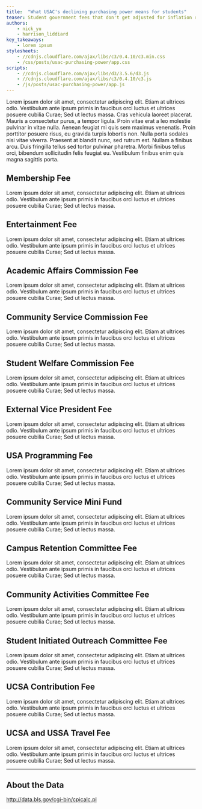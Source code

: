 ```yaml
---
title:  "What USAC's declining purchasing power means for students"
teaser: Student government fees that don't get adjusted for inflation result in student groups receiving less funds each year.
authors:
    - nick_yu
    - harrison_liddiard
key_takeaways:
    - lorem ipsum
stylesheets:
    - //cdnjs.cloudflare.com/ajax/libs/c3/0.4.10/c3.min.css
    - /css/posts/usac-purchasing-power/app.css
scripts:
    - //cdnjs.cloudflare.com/ajax/libs/d3/3.5.6/d3.js
    - //cdnjs.cloudflare.com/ajax/libs/c3/0.4.10/c3.js
    - /js/posts/usac-purchasing-power/app.js
---
```

Lorem ipsum dolor sit amet, consectetur adipiscing elit. Etiam at ultrices odio. Vestibulum ante ipsum primis in faucibus orci luctus et ultrices posuere cubilia Curae; Sed ut lectus massa. Cras vehicula laoreet placerat. Mauris a consectetur purus, a tempor ligula. Proin vitae erat a leo molestie pulvinar in vitae nulla. Aenean feugiat mi quis sem maximus venenatis. Proin porttitor posuere risus, eu gravida turpis lobortis non. Nulla porta sodales nisi vitae viverra. Praesent at blandit nunc, sed rutrum est. Nullam a finibus arcu. Duis fringilla tellus sed tortor pulvinar pharetra. Morbi finibus tellus orci, bibendum sollicitudin felis feugiat eu. Vestibulum finibus enim quis magna sagittis porta.

## Membership Fee

<figure class="chart" id="membership"></figure>

Lorem ipsum dolor sit amet, consectetur adipiscing elit. Etiam at ultrices odio. Vestibulum ante ipsum primis in faucibus orci luctus et ultrices posuere cubilia Curae; Sed ut lectus massa.

## Entertainment Fee

<figure class="chart" id="entertainment"></figure>

Lorem ipsum dolor sit amet, consectetur adipiscing elit. Etiam at ultrices odio. Vestibulum ante ipsum primis in faucibus orci luctus et ultrices posuere cubilia Curae; Sed ut lectus massa.

## Academic Affairs Commission Fee

<figure class="chart" id="academic_affairs"></figure>

Lorem ipsum dolor sit amet, consectetur adipiscing elit. Etiam at ultrices odio. Vestibulum ante ipsum primis in faucibus orci luctus et ultrices posuere cubilia Curae; Sed ut lectus massa.

## Community Service Commission Fee

<figure class="chart" id="community_service"></figure>

Lorem ipsum dolor sit amet, consectetur adipiscing elit. Etiam at ultrices odio. Vestibulum ante ipsum primis in faucibus orci luctus et ultrices posuere cubilia Curae; Sed ut lectus massa.

## Student Welfare Commission Fee

<figure class="chart" id="student_welfare"></figure>

Lorem ipsum dolor sit amet, consectetur adipiscing elit. Etiam at ultrices odio. Vestibulum ante ipsum primis in faucibus orci luctus et ultrices posuere cubilia Curae; Sed ut lectus massa.

## External Vice President Fee

<figure class="chart" id="evp"></figure>

Lorem ipsum dolor sit amet, consectetur adipiscing elit. Etiam at ultrices odio. Vestibulum ante ipsum primis in faucibus orci luctus et ultrices posuere cubilia Curae; Sed ut lectus massa.

## USA Programming Fee

<figure class="chart" id="usa"></figure>

Lorem ipsum dolor sit amet, consectetur adipiscing elit. Etiam at ultrices odio. Vestibulum ante ipsum primis in faucibus orci luctus et ultrices posuere cubilia Curae; Sed ut lectus massa.

## Community Service Mini Fund

<figure class="chart" id="community_service_mini"></figure>

Lorem ipsum dolor sit amet, consectetur adipiscing elit. Etiam at ultrices odio. Vestibulum ante ipsum primis in faucibus orci luctus et ultrices posuere cubilia Curae; Sed ut lectus massa.

## Campus Retention Committee Fee

<figure class="chart" id="campus_retention"></figure>

Lorem ipsum dolor sit amet, consectetur adipiscing elit. Etiam at ultrices odio. Vestibulum ante ipsum primis in faucibus orci luctus et ultrices posuere cubilia Curae; Sed ut lectus massa.

## Community Activities Committee Fee

<figure class="chart" id="community_activites"></figure>

Lorem ipsum dolor sit amet, consectetur adipiscing elit. Etiam at ultrices odio. Vestibulum ante ipsum primis in faucibus orci luctus et ultrices posuere cubilia Curae; Sed ut lectus massa.

## Student Initiated Outreach Committee Fee

<figure class="chart" id="outreach"></figure>

Lorem ipsum dolor sit amet, consectetur adipiscing elit. Etiam at ultrices odio. Vestibulum ante ipsum primis in faucibus orci luctus et ultrices posuere cubilia Curae; Sed ut lectus massa.

## UCSA Contribution Fee

<figure class="chart" id="ucsa"></figure>

Lorem ipsum dolor sit amet, consectetur adipiscing elit. Etiam at ultrices odio. Vestibulum ante ipsum primis in faucibus orci luctus et ultrices posuere cubilia Curae; Sed ut lectus massa.

## UCSA and USSA Travel Fee

<figure class="chart" id="travel"></figure>

Lorem ipsum dolor sit amet, consectetur adipiscing elit. Etiam at ultrices odio. Vestibulum ante ipsum primis in faucibus orci luctus et ultrices posuere cubilia Curae; Sed ut lectus massa.


---

## About the Data

http://data.bls.gov/cgi-bin/cpicalc.pl
